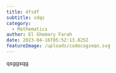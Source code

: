 ```yaml
---
title: dfsdf
subtitle: sdqs
category:
  - Mathematics
author: El Ghemary Farah
date: 2023-04-16T05:52:13.825Z
featureImage: /uploads/codecogseqn.svg
---
```

qsggsqg